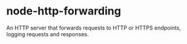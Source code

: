 node-http-forwarding
====================

An HTTP server that forwards requests to HTTP or HTTPS endpoints, logging requests and responses.
